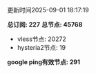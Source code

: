 更新时间2025-09-01 18:17:19

**总订阅: 227**
**总节点: 45768**
- vless节点: 20272
- hysteria2节点: 19

**google ping有效节点: 291**
